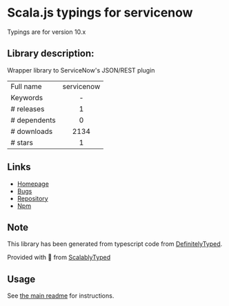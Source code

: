 
# Scala.js typings for servicenow

Typings are for version 10.x

## Library description:
Wrapper library to ServiceNow's JSON/REST plugin

|                    |                 |
| ------------------ | :-------------: |
| Full name          | servicenow |
| Keywords           | - |
| # releases         | 1 |
| # dependents       | 0 |
| # downloads        | 2134 |
| # stars            | 1 |

## Links
- [Homepage](https://github.com/WA-OCIO/servicenowrest)
- [Bugs](https://github.com/WA-OCIO/servicenowrest/issues)
- [Repository](https://github.com/WA-OCIO/servicenowrest)
- [Npm](https://www.npmjs.com/package/servicenow)
    


## Note
This library has been generated from typescript code from [DefinitelyTyped](https://definitelytyped.org).

Provided with :purple_heart: from [ScalablyTyped](https://github.com/oyvindberg/ScalablyTyped)

## Usage
See [the main readme](../../readme.md) for instructions.



